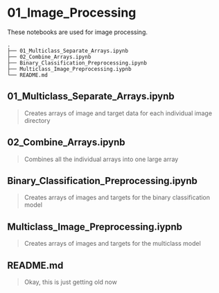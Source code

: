 # 01_Image_Processing

These notebooks are used for image processing.

```
.
├── 01_Multiclass_Separate_Arrays.ipynb
├── 02_Combine_Arrays.ipynb
├── Binary_Classification_Preprocessing.ipynb
├── Multiclass_Image_Preprocessing.iypnb
└── README.md
```


## 01_Multiclass_Separate_Arrays.ipynb
> Creates arrays of image and target data for each individual image directory

## 02_Combine_Arrays.ipynb
> Combines all the individual arrays into one large array

## Binary_Classification_Preprocessing.ipynb
> Creates arrays of images and targets for the binary classification model

## Multiclass_Image_Preprocessing.iypnb
> Creates arrays of images and targets for the multiclass model

## README.md
> Okay, this is just getting old now
